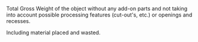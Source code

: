 Total Gross Weight of the object without any add-on parts and not taking into account possible processing features (cut-out's, etc.) or openings and recesses.


<!-- comment -->


Including material placed and wasted.


